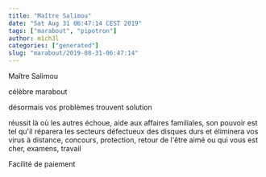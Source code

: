```yaml
---
title: "Maître Salimou"
date: "Sat Aug 31 06:47:14 CEST 2019"
tags: ["marabout", "pipotron"]
author: m1ch3l
categories: ["generated"]
slug: "marabout/2019-08-31-06:47:14"
---
```


Maître Salimou

célèbre marabout

désormais vos problèmes trouvent solution

réussit là où les autres échoue, aide aux affaires familiales, son pouvoir est tel qu'il réparera les secteurs défectueux des disques durs et éliminera vos virus à distance, concours, protection, retour de l'être aimé ou qui vous est cher, examens, travail

Facilité de paiement
